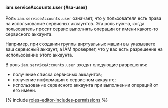 #### iam.serviceAccounts.user {#sa-user}

Роль `iam.serviceAccounts.user` означает, что у пользователя есть права на использование сервисных аккаунтов.
Эта роль нужна, когда пользователь просит сервис выполнять операции от имени какого-то сервисного аккаунта.


Например, при создании группы виртуальных машин вы указываете ваш сервисный аккаунт, а IAM проверяет, что у вас есть разрешение на использование этого аккаунта.

В роль `iam.serviceAccounts.user` входят следующие разрешения:

- получение списка сервисных аккаунтов;
- получение информации о сервисном аккаунте;
- использование сервисного аккаунта при выполнении операций от его имени.

{% include [roles-editor-includes-permissions](iam/roles-editor-includes-permissions.md) %}